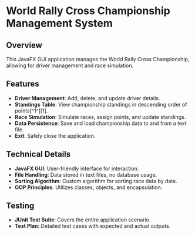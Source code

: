 # World Rally Cross Championship Management System

## Overview
This JavaFX GUI application manages the World Rally Cross Championship, allowing for driver management and race simulation.

## Features
- **Driver Management**: Add, delete, and update driver details.
- **Standings Table**: View championship standings in descending order of points[^1^][1].
- **Race Simulation**: Simulate races, assign points, and update standings.
- **Data Persistence**: Save and load championship data to and from a text file.
- **Exit**: Safely close the application.

## Technical Details
- **JavaFX GUI**: User-friendly interface for interaction.
- **File Handling**: Data stored in text files, no database usage.
- **Sorting Algorithm**: Custom algorithm for sorting race data by date.
- **OOP Principles**: Utilizes classes, objects, and encapsulation.
  
## Testing
- **JUnit Test Suite**: Covers the entire application scenario.
- **Test Plan**: Detailed test cases with expected and actual outputs.

